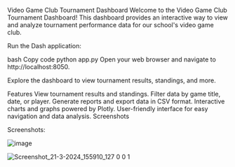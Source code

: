 Video Game Club Tournament Dashboard
Welcome to the Video Game Club Tournament Dashboard! This dashboard provides an interactive way to view and analyze tournament performance data for our school's video game club.



Run the Dash application:

bash
Copy code
python app.py
Open your web browser and navigate to http://localhost:8050.

Explore the dashboard to view tournament results, standings, and more.

Features
View tournament results and standings.
Filter data by game title, date, or player.
Generate reports and export data in CSV format.
Interactive charts and graphs powered by Plotly.
User-friendly interface for easy navigation and data analysis.
Screenshots

Screenshots: 

![image](https://github.com/Eyas-OB/Smash-Bros-Dashboard-/assets/148169791/d696e8a2-65cf-4d5b-ac90-bbb3d71cf4db)

![Screenshot_21-3-2024_155910_127 0 0 1](https://github.com/Eyas-OB/Smash-Bros-Dashboard-/assets/148169791/79dee19f-c415-4419-acb7-1b4c54e65424)





